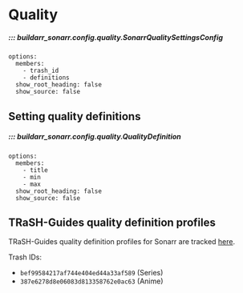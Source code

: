 # Quality

##### ::: buildarr_sonarr.config.quality.SonarrQualitySettingsConfig
    options:
      members:
        - trash_id
        - definitions
      show_root_heading: false
      show_source: false

## Setting quality definitions

##### ::: buildarr_sonarr.config.quality.QualityDefinition
    options:
      members:
        - title
        - min
        - max
      show_root_heading: false
      show_source: false

## TRaSH-Guides quality definition profiles

TRaSH-Guides quality definition profiles for Sonarr are tracked
[here](https://github.com/TRaSH-/Guides/tree/master/docs/json/sonarr/quality-size).

Trash IDs:

* `bef99584217af744e404ed44a33af589` (Series)
* `387e6278d8e06083d813358762e0ac63` (Anime)
